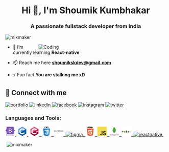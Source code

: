<!-- [![MasterHead](https://encrypted-tbn0.gstatic.com/images?q=tbn:ANd9GcSCmR6X6tVXz0YoIZN6E9KnOwUetkbW-BqIqQ&usqp=CAU)](https://shoumik.cf) -->
<h1 align="center">Hi 👋, I'm Shoumik Kumbhakar</h1>
<h3 align="center">A passionate fullstack developer from India</h3>
<p align="left"> <img src="https://komarev.com/ghpvc/?username=mixmaker&label=Profile%20views&color=0e75b6&style=flat" alt="mixmaker" /> </p>
<img align="right" alt="Coding" width="400" src="https://cdn.dribbble.com/users/1162077/screenshots/3848914/programmer.gif">


- 🌱 I’m currently learning **React-native**

- 📫 Reach me here **shoumikskdev@gmail.com**

- ⚡ Fun fact **You are stalking me xD**

## 🔗 Connect with me
[![portfolio](https://img.shields.io/badge/my_portfolio-000?style=for-the-badge&logo=ko-fi&logoColor=white)](https://shoumik.cf/)
[![linkedin](https://img.shields.io/badge/linkedin-0A66C2?style=for-the-badge&logo=linkedin&logoColor=white)](https://www.linkedin.com/)
[![facebook](https://img.shields.io/badge/facebook-4267B2?style=for-the-badge&logo=facebook&logoColor=white)](https://fb.com/shoumik.kumbhakar)
[![instagram](https://img.shields.io/badge/instagram-E1306C?style=for-the-badge&logo=instagram&logoColor=white)](https://instagram.com/shoumik.kumbhakar)
[![twitter](https://img.shields.io/badge/twitter-1DA1F2?style=for-the-badge&logo=twitter&logoColor=white)](https://twitter.com/shoumikkumbhak1)



<h3 align="left">Languages and Tools:</h3>
<p align="left">
      <a href="https://getbootstrap.com" target="_blank" rel="noreferrer">
        <img
          src="https://raw.githubusercontent.com/devicons/devicon/master/icons/bootstrap/bootstrap-plain-wordmark.svg"
          alt="bootstrap"
          width="30"
          height="30"
          margin="50px"
        />&nbsp;</a
      >
      <a href="https://www.cprogramming.com/" target="_blank" rel="noreferrer">
        <img
          src="https://raw.githubusercontent.com/devicons/devicon/master/icons/c/c-original.svg"
          alt="c"
          width="30"
          height="30"
        />&nbsp;</a
      >
      <a href="https://www.w3schools.com/cpp/" target="_blank" rel="noreferrer">
        <img
          src="https://raw.githubusercontent.com/devicons/devicon/master/icons/cplusplus/cplusplus-original.svg"
          alt="cplusplus"
          width="30"
          height="30"
        />&nbsp;
      </a>
      <a href="https://www.w3schools.com/css/" target="_blank" rel="noreferrer">
        <img
          src="https://raw.githubusercontent.com/devicons/devicon/master/icons/css3/css3-original-wordmark.svg"
          alt="css3"
          width="30"
          height="30"
        />&nbsp;
      </a>
      <a href="https://expressjs.com" target="_blank" rel="noreferrer">
        <img
          src="https://raw.githubusercontent.com/devicons/devicon/master/icons/express/express-original-wordmark.svg"
          alt="express"
          width="30"
          height="30"
        />&nbsp;
      </a>
      <a href="https://www.figma.com/" target="_blank" rel="noreferrer">
        <img
          src="https://www.vectorlogo.zone/logos/figma/figma-icon.svg"
          alt="figma"
          width="30"
          height="30"
        />&nbsp;
      </a>
      <a href="https://www.w3.org/html/" target="_blank" rel="noreferrer">
        <img
          src="https://raw.githubusercontent.com/devicons/devicon/master/icons/html5/html5-original-wordmark.svg"
          alt="html5"
          width="30"
          height="30"
        />&nbsp;
      </a>
      <a
        href="https://developer.mozilla.org/en-US/docs/Web/JavaScript"
        target="_blank"
        rel="noreferrer"
      >
        <img
          src="https://raw.githubusercontent.com/devicons/devicon/master/icons/javascript/javascript-original.svg"
          alt="javascript"
          width="30"
          height="30"
        />&nbsp;
      </a>
      <a href="https://www.mongodb.com/" target="_blank" rel="noreferrer">
        <img
          src="https://raw.githubusercontent.com/devicons/devicon/master/icons/mongodb/mongodb-original-wordmark.svg"
          alt="mongodb"
          width="30"
          height="30"
        />&nbsp;
      </a>
      <a href="https://nodejs.org" target="_blank" rel="noreferrer">
        <img
          src="https://raw.githubusercontent.com/devicons/devicon/master/icons/nodejs/nodejs-original-wordmark.svg"
          alt="nodejs"
          width="30"
          height="30"
        />&nbsp;
      </a>
      <a href="https://reactnative.dev/" target="_blank" rel="noreferrer">
        <img
          src="https://reactnative.dev/img/header_logo.svg"
          alt="reactnative"
          width="30"
          height="30"
        />&nbsp;
      </a>
    </p>

<p>&nbsp;<img align="center" src="https://github-readme-stats.vercel.app/api?username=mixmaker&show_icons=true&locale=en" alt="mixmaker" /></p>

